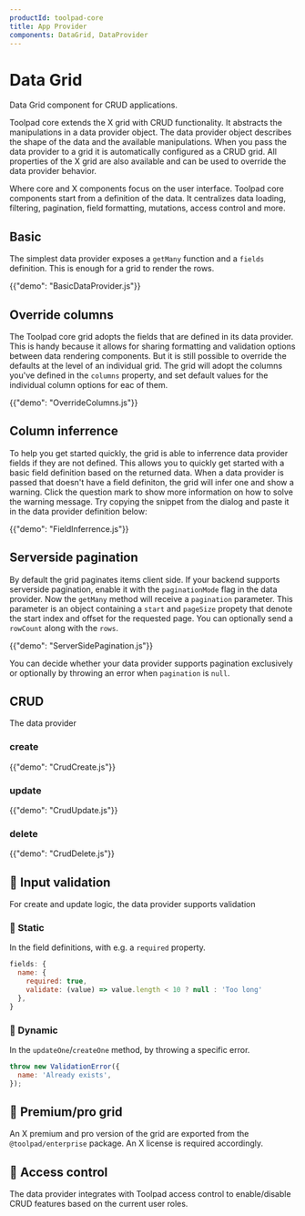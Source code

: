 ```yaml
---
productId: toolpad-core
title: App Provider
components: DataGrid, DataProvider
---
```


# Data Grid

<p class="description">Data Grid component for CRUD applications.</p>

Toolpad core extends the X grid with CRUD functionality. It abstracts the manipulations in a data provider object. The data provider object describes the shape of the data and the available manipulations. When you pass the data provider to a grid it is automatically configured as a CRUD grid. All properties of the X grid are also available and can be used to override the data provider behavior.

Where core and X components focus on the user interface. Toolpad core components start from a definition of the data. It centralizes data loading, filtering, pagination, field formatting, mutations, access control and more.

## Basic

The simplest data provider exposes a `getMany` function and a `fields` definition. This is enough for a grid to render the rows.

{{"demo": "BasicDataProvider.js"}}

## Override columns

The Toolpad core grid adopts the fields that are defined in its data provider. This is handy because it allows for sharing formatting and validation options between data rendering components. But it is still possible to override the defaults at the level of an individual grid. The grid will adopt the columns you've defined in the `columns` property, and set default values for the individual column options for eac of them.

{{"demo": "OverrideColumns.js"}}

## Column inferrence

To help you get started quickly, the grid is able to inferrence data provider fields if they are not defined. This allows you to quickly get started with a basic field definition based on the returned data. When a data provider is passed that doesn't have a field definiton, the grid will infer one and show a warning. Click the question mark to show more information on how to solve the warning message. Try copying the snippet from the dialog and paste it in the data provider definition below:

{{"demo": "FieldInferrence.js"}}

## Serverside pagination

By default the grid paginates items client side. If your backend supports serverside pagination, enable it with the `paginationMode` flag in the data provider. Now the `getMany` method will receive a `pagination` parameter. This parameter is an object containing a `start` and `pageSize` propety that denote the start index and offset for the requested page. You can optionally send a `rowCount` along with the `rows`.

{{"demo": "ServerSidePagination.js"}}

You can decide whether your data provider supports pagination exclusively or optionally by throwing an error when `pagination` is `null`.

## CRUD

The data provider

### create

{{"demo": "CrudCreate.js"}}

### update

{{"demo": "CrudUpdate.js"}}

### delete

{{"demo": "CrudDelete.js"}}

## 🚧 Input validation

For create and update logic, the data provider supports validation

### 🚧 Static

In the field definitions, with e.g. a `required` property.

```js
fields: {
  name: {
    required: true,
    validate: (value) => value.length < 10 ? null : 'Too long'
  },
}
```

### 🚧 Dynamic

In the `updateOne`/`createOne` method, by throwing a specific error.

```js
throw new ValidationError({
  name: 'Already exists',
});
```

## 🚧 Premium/pro grid

An X premium and pro version of the grid are exported from the `@toolpad/enterprise` package. An X license is required accordingly.

## 🚧 Access control

The data provider integrates with Toolpad access control to enable/disable CRUD features based on the current user roles.
